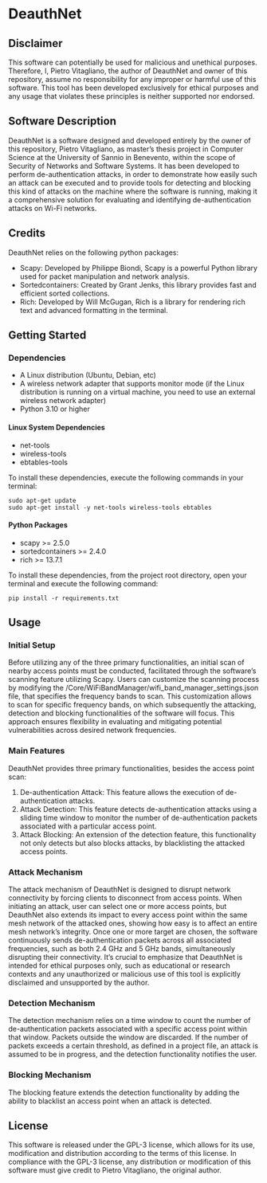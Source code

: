 # DeauthNet

## Disclaimer
This software can potentially be used for malicious and unethical purposes. Therefore, I, Pietro Vitagliano, the author of DeauthNet and owner of this repository, assume no responsibility for any improper or harmful use of this software. This tool has been developed exclusively for ethical purposes and any usage that violates these principles is neither supported nor endorsed.

## Software Description
DeauthNet is a software designed and developed entirely by the owner of this repository, Pietro Vitagliano, as master’s thesis project in Computer Science at the University of Sannio in Benevento, within the scope of Security of Networks and Software Systems. It has been developed to perform de-authentication attacks, in order to demonstrate how easily such an attack can be executed and to provide tools for detecting and blocking this kind of attacks on the machine where the software is running, making it a comprehensive solution for evaluating and identifying de-authentication attacks on Wi-Fi networks.

## Credits
DeauthNet relies on the following python packages:
-	Scapy: Developed by Philippe Biondi, Scapy is a powerful Python library used for packet manipulation and network analysis.
-	Sortedcontainers: Created by Grant Jenks, this library provides fast and efficient sorted collections.
-	Rich: Developed by Will McGugan, Rich is a library for rendering rich text and advanced formatting in the terminal.

## Getting Started
### Dependencies
-	A Linux distribution (Ubuntu, Debian, etc)
-   A wireless network adapter that supports monitor mode (if the Linux distribution is running on a virtual machine, you need to use an external wireless network adapter)
-	Python 3.10 or higher

#### Linux System Dependencies
-	net-tools
-	wireless-tools
-	ebtables-tools

To install these dependencies, execute the following commands in your terminal:

	sudo apt-get update
	sudo apt-get install -y net-tools wireless-tools ebtables

#### Python Packages
-	scapy >= 2.5.0
-	sortedcontainers >= 2.4.0
-	rich >= 13.7.1

To install these dependencies, from the project root directory, open your terminal and execute the following command:

	pip install -r requirements.txt

## Usage
### Initial Setup
Before utilizing any of the three primary functionalities, an initial scan of nearby access points must be conducted, facilitated through the software’s scanning feature utilizing Scapy. Users can customize the scanning process by modifying the /Core/WiFiBandManager/wifi_band_manager_settings.json file, that specifies the frequency bands to scan. This customization allows to scan for specific frequency bands, on which subsequently the attacking, detection and blocking functionalities of the software will focus. This approach ensures flexibility in evaluating and mitigating potential vulnerabilities across desired network frequencies.

### Main Features
DeauthNet provides three primary functionalities, besides the access point scan:
1.	De-authentication Attack: This feature allows the execution of de-authentication attacks.
2.	Attack Detection: This feature detects de-authentication attacks using a sliding time window to monitor the number of de-authentication packets associated with a particular access point.
3.	Attack Blocking: An extension of the detection feature, this functionality not only detects but also blocks attacks, by blacklisting the attacked access points.

### Attack Mechanism
The attack mechanism of DeauthNet is designed to disrupt network connectivity by forcing clients to disconnect from access points. When initiating an attack, user can select one or more access points, but DeauthNet also extends its impact to every access point within the same mesh network of the attacked ones, showing how easy is to affect an entire mesh network’s integrity. Once one or more target are chosen, the software continuously sends de-authentication packets across all associated frequencies, such as both 2.4 GHz and 5 GHz bands, simultaneously disrupting their connectivity. It’s crucial to emphasize that DeauthNet is intended for ethical purposes only, such as educational or research contexts and any unauthorized or malicious use of this tool is explicitly disclaimed and unsupported by the author.

### Detection Mechanism
The detection mechanism relies on a time window to count the number of de-authentication packets associated with a specific access point within that window. Packets outside the window are discarded. If the number of packets exceeds a certain threshold, as defined in a project file, an attack is assumed to be in progress, and the detection functionality notifies the user.

### Blocking Mechanism
The blocking feature extends the detection functionality by adding the ability to blacklist an access point when an attack is detected.

## License
This software is released under the GPL-3 license, which allows for its use, modification and distribution according to the terms of this license. In compliance with the GPL-3 license, any distribution or modification of this software must give credit to Pietro Vitagliano, the original author.
